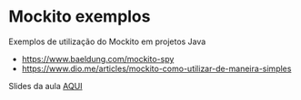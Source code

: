 # Mockito exemplos

Exemplos de utilização do Mockito em projetos Java

- https://www.baeldung.com/mockito-spy
- https://www.dio.me/articles/mockito-como-utilizar-de-maneira-simples

Slides da aula <a href="https://docs.google.com/presentation/d/1CMt_YrDpvyPDVLzcSjA8F4UXKa3F9Dlo/edit#slide=id.p2" target="_blank">AQUI</a>
